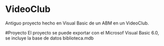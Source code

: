 # VideoClub
Antiguo proyecto hecho en Visual Basic de un ABM en un VideoClub.

#Proyecto
El proyecto se puede exportar con el Microsof Visual Basic 6.0, se incluye la base de datos biblioteca.mdb
